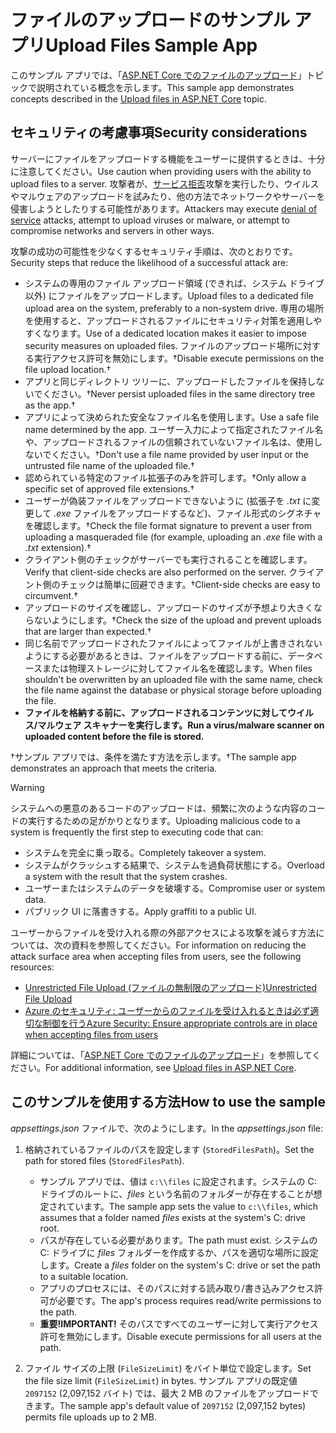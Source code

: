 # <a name="upload-files-sample-app"></a><span data-ttu-id="1a191-101">ファイルのアップロードのサンプル アプリ</span><span class="sxs-lookup"><span data-stu-id="1a191-101">Upload Files Sample App</span></span>

<span data-ttu-id="1a191-102">このサンプル アプリでは、「[ASP.NET Core でのファイルのアップロード](https://docs.microsoft.com/aspnet/core/mvc/models/file-uploads)」トピックで説明されている概念を示します。</span><span class="sxs-lookup"><span data-stu-id="1a191-102">This sample app demonstrates concepts described in the [Upload files in ASP.NET Core](https://docs.microsoft.com/aspnet/core/mvc/models/file-uploads) topic.</span></span>

## <a name="security-considerations"></a><span data-ttu-id="1a191-103">セキュリティの考慮事項</span><span class="sxs-lookup"><span data-stu-id="1a191-103">Security considerations</span></span>

<span data-ttu-id="1a191-104">サーバーにファイルをアップロードする機能をユーザーに提供するときは、十分に注意してください。</span><span class="sxs-lookup"><span data-stu-id="1a191-104">Use caution when providing users with the ability to upload files to a server.</span></span> <span data-ttu-id="1a191-105">攻撃者が、[サービス拒否](/windows-hardware/drivers/ifs/denial-of-service)攻撃を実行したり、ウイルスやマルウェアのアップロードを試みたり、他の方法でネットワークやサーバーを侵害しようとしたりする可能性があります。</span><span class="sxs-lookup"><span data-stu-id="1a191-105">Attackers may execute [denial of service](/windows-hardware/drivers/ifs/denial-of-service) attacks, attempt to upload viruses or malware, or attempt to compromise networks and servers in other ways.</span></span>

<span data-ttu-id="1a191-106">攻撃の成功の可能性を少なくするセキュリティ手順は、次のとおりです。</span><span class="sxs-lookup"><span data-stu-id="1a191-106">Security steps that reduce the likelihood of a successful attack are:</span></span>

* <span data-ttu-id="1a191-107">システムの専用のファイル アップロード領域 (できれば、システム ドライブ以外) にファイルをアップロードします。</span><span class="sxs-lookup"><span data-stu-id="1a191-107">Upload files to a dedicated file upload area on the system, preferably to a non-system drive.</span></span> <span data-ttu-id="1a191-108">専用の場所を使用すると、アップロードされるファイルにセキュリティ対策を適用しやすくなります。</span><span class="sxs-lookup"><span data-stu-id="1a191-108">Use of a dedicated location makes it easier to impose security measures on uploaded files.</span></span> <span data-ttu-id="1a191-109">ファイルのアップロード場所に対する実行アクセス許可を無効にします。&dagger;</span><span class="sxs-lookup"><span data-stu-id="1a191-109">Disable execute permissions on the file upload location.&dagger;</span></span>
* <span data-ttu-id="1a191-110">アプリと同じディレクトリ ツリーに、アップロードしたファイルを保持しないでください。&dagger;</span><span class="sxs-lookup"><span data-stu-id="1a191-110">Never persist uploaded files in the same directory tree as the app.&dagger;</span></span>
* <span data-ttu-id="1a191-111">アプリによって決められた安全なファイル名を使用します。</span><span class="sxs-lookup"><span data-stu-id="1a191-111">Use a safe file name determined by the app.</span></span> <span data-ttu-id="1a191-112">ユーザー入力によって指定されたファイル名や、アップロードされるファイルの信頼されていないファイル名は、使用しないでください。&dagger;</span><span class="sxs-lookup"><span data-stu-id="1a191-112">Don't use a file name provided by user input or the untrusted file name of the uploaded file.&dagger;</span></span>
* <span data-ttu-id="1a191-113">認められている特定のファイル拡張子のみを許可します。&dagger;</span><span class="sxs-lookup"><span data-stu-id="1a191-113">Only allow a specific set of approved file extensions.&dagger;</span></span>
* <span data-ttu-id="1a191-114">ユーザーが偽装ファイルをアップロードできないように (拡張子を *.txt* に変更して *.exe* ファイルをアップロードするなど)、ファイル形式のシグネチャを確認します。&dagger;</span><span class="sxs-lookup"><span data-stu-id="1a191-114">Check the file format signature to prevent a user from uploading a masqueraded file (for example, uploading an *.exe* file with a *.txt* extension).&dagger;</span></span>
* <span data-ttu-id="1a191-115">クライアント側のチェックがサーバーでも実行されることを確認します。</span><span class="sxs-lookup"><span data-stu-id="1a191-115">Verify that client-side checks are also performed on the server.</span></span> <span data-ttu-id="1a191-116">クライアント側のチェックは簡単に回避できます。&dagger;</span><span class="sxs-lookup"><span data-stu-id="1a191-116">Client-side checks are easy to circumvent.&dagger;</span></span>
* <span data-ttu-id="1a191-117">アップロードのサイズを確認し、アップロードのサイズが予想より大きくならないようにします。&dagger;</span><span class="sxs-lookup"><span data-stu-id="1a191-117">Check the size of the upload and prevent uploads that are larger than expected.&dagger;</span></span>
* <span data-ttu-id="1a191-118">同じ名前でアップロードされたファイルによってファイルが上書きされないようにする必要があるときは、ファイルをアップロードする前に、データベースまたは物理ストレージに対してファイル名を確認します。</span><span class="sxs-lookup"><span data-stu-id="1a191-118">When files shouldn't be overwritten by an uploaded file with the same name, check the file name against the database or physical storage before uploading the file.</span></span>
* <span data-ttu-id="1a191-119">**ファイルを格納する前に、アップロードされるコンテンツに対してウイルス/マルウェア スキャナーを実行します。**</span><span class="sxs-lookup"><span data-stu-id="1a191-119">**Run a virus/malware scanner on uploaded content before the file is stored.**</span></span>

<span data-ttu-id="1a191-120">&dagger;サンプル アプリでは、条件を満たす方法を示します。</span><span class="sxs-lookup"><span data-stu-id="1a191-120">&dagger;The sample app demonstrates an approach that meets the criteria.</span></span>

> [!WARNING]
> <span data-ttu-id="1a191-121">システムへの悪意のあるコードのアップロードは、頻繁に次のような内容のコードの実行するための足がかりとなります。</span><span class="sxs-lookup"><span data-stu-id="1a191-121">Uploading malicious code to a system is frequently the first step to executing code that can:</span></span>
>
> * <span data-ttu-id="1a191-122">システムを完全に乗っ取る。</span><span class="sxs-lookup"><span data-stu-id="1a191-122">Completely takeover a system.</span></span>
> * <span data-ttu-id="1a191-123">システムがクラッシュする結果で、システムを過負荷状態にする。</span><span class="sxs-lookup"><span data-stu-id="1a191-123">Overload a system with the result that the system crashes.</span></span>
> * <span data-ttu-id="1a191-124">ユーザーまたはシステムのデータを破壊する。</span><span class="sxs-lookup"><span data-stu-id="1a191-124">Compromise user or system data.</span></span>
> * <span data-ttu-id="1a191-125">パブリック UI に落書きする。</span><span class="sxs-lookup"><span data-stu-id="1a191-125">Apply graffiti to a public UI.</span></span>
>
> <span data-ttu-id="1a191-126">ユーザーからファイルを受け入れる際の外部アクセスによる攻撃を減らす方法については、次の資料を参照してください。</span><span class="sxs-lookup"><span data-stu-id="1a191-126">For information on reducing the attack surface area when accepting files from users, see the following resources:</span></span>
>
> * [<span data-ttu-id="1a191-127">Unrestricted File Upload (ファイルの無制限のアップロード)</span><span class="sxs-lookup"><span data-stu-id="1a191-127">Unrestricted File Upload</span></span>](https://www.owasp.org/index.php/Unrestricted_File_Upload)
> * [<span data-ttu-id="1a191-128">Azure のセキュリティ: ユーザーからのファイルを受け入れるときは必ず適切な制御を行う</span><span class="sxs-lookup"><span data-stu-id="1a191-128">Azure Security: Ensure appropriate controls are in place when accepting files from users</span></span>](/azure/security/azure-security-threat-modeling-tool-input-validation#controls-users)

<span data-ttu-id="1a191-129">詳細については、「[ASP.NET Core でのファイルのアップロード](https://docs.microsoft.com/aspnet/core/mvc/models/file-uploads)」を参照してください。</span><span class="sxs-lookup"><span data-stu-id="1a191-129">For additional information, see [Upload files in ASP.NET Core](https://docs.microsoft.com/aspnet/core/mvc/models/file-uploads).</span></span>

## <a name="how-to-use-the-sample"></a><span data-ttu-id="1a191-130">このサンプルを使用する方法</span><span class="sxs-lookup"><span data-stu-id="1a191-130">How to use the sample</span></span>

<span data-ttu-id="1a191-131">*appsettings.json* ファイルで、次のようにします。</span><span class="sxs-lookup"><span data-stu-id="1a191-131">In the *appsettings.json* file:</span></span>

1. <span data-ttu-id="1a191-132">格納されているファイルのパスを設定します (`StoredFilesPath`)。</span><span class="sxs-lookup"><span data-stu-id="1a191-132">Set the path for stored files (`StoredFilesPath`).</span></span>

   * <span data-ttu-id="1a191-133">サンプル アプリでは、値は `c:\\files` に設定されます。システムの C: ドライブのルートに、*files* という名前のフォルダーが存在することが想定されています。</span><span class="sxs-lookup"><span data-stu-id="1a191-133">The sample app sets the value to `c:\\files`, which assumes that a folder named *files* exists at the system's C: drive root.</span></span>
   * <span data-ttu-id="1a191-134">パスが存在している必要があります。</span><span class="sxs-lookup"><span data-stu-id="1a191-134">The path must exist.</span></span> <span data-ttu-id="1a191-135">システムの C: ドライブに *files* フォルダーを作成するか、パスを適切な場所に設定します。</span><span class="sxs-lookup"><span data-stu-id="1a191-135">Create a *files* folder on the system's C: drive or set the path to a suitable location.</span></span>
   * <span data-ttu-id="1a191-136">アプリのプロセスには、そのパスに対する読み取り/書き込みアクセス許可が必要です。</span><span class="sxs-lookup"><span data-stu-id="1a191-136">The app's process requires read/write permissions to the path.</span></span>
   * <span data-ttu-id="1a191-137">**重要!**</span><span class="sxs-lookup"><span data-stu-id="1a191-137">**IMPORTANT!**</span></span> <span data-ttu-id="1a191-138">そのパスですべてのユーザーに対して実行アクセス許可を無効にします。</span><span class="sxs-lookup"><span data-stu-id="1a191-138">Disable execute permissions for all users at the path.</span></span>

1. <span data-ttu-id="1a191-139">ファイル サイズの上限 (`FileSizeLimit`) をバイト単位で設定します。</span><span class="sxs-lookup"><span data-stu-id="1a191-139">Set the file size limit (`FileSizeLimit`) in bytes.</span></span> <span data-ttu-id="1a191-140">サンプル アプリの既定値 `2097152` (2,097,152 バイト) では、最大 2 MB のファイルをアップロードできます。</span><span class="sxs-lookup"><span data-stu-id="1a191-140">The sample app's default value of `2097152` (2,097,152 bytes) permits file uploads up to 2 MB.</span></span>
